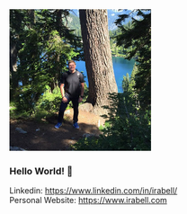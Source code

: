 <img src="https://github.com/IraLeeBell/IraLeeBell/blob/main/irabell.jpg" width=50% height=50%>

### Hello World! 👋

Linkedin: https://www.linkedin.com/in/irabell/
<br />
Personal Website: https://www.irabell.com
